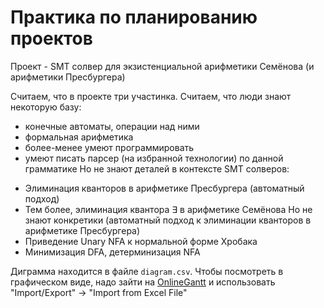 # Практика по планированию проектов

Проект - SMT солвер для экзистенциальной арифметики Семёнова (и арифметики Пресбургера)

Считаем, что в проекте три участинка.
Считаем, что люди знают некоторую базу:
+ конечные автоматы, операции над ними
+ формальная арифметика
+ более-менее умеют программировать
+ умеют писать парсер (на избранной технологии) по данной грамматике
Но не знают деталей в контексте SMT солверов:
* Элиминация кванторов в арифметике Пресбургера (автоматный подход)
* Тем более, элиминация квантора $\exists$ в арифметике Семёнова
  Но не знают конкретики (автоматный подход к элиминации кванторов в арифметике Пресбургера)
* Приведение Unary NFA к нормальной форме Хробака
* Минимизация DFA, детерминизация NFA

Диграмма находится в файле `diagram.csv`. Чтобы посмотреть в графическом виде, надо зайти на [OnlineGantt](https://www.onlinegantt.com/#/gantt) и использовать "Import/Export" -> "Import from Excel File"
